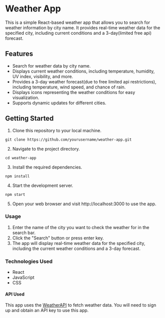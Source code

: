 # Weather App

This is a simple React-based weather app that allows you to search for weather information by city name. It provides real-time weather data for the specified city, including current conditions and a 3-day(limited free api) forecast.

## Features

- Search for weather data by city name.
- Displays current weather conditions, including temperature, humidity, UV index, visibility, and more.
- Provides a 3-day weather forecast(due to free limited api restrictions), including temperature, wind speed, and chance of rain.
- Displays icons representing the weather conditions for easy visualization.
- Supports dynamic updates for different cities.

## Getting Started

1. Clone this repository to your local machine.

```
git clone https://github.com/yourusername/weather-app.git
```

2. Navigate to the project directory.

```
cd weather-app
```

3. Install the required dependencies.

```
npm install
```

4. Start the development server.

```
npm start
```

5. Open your web browser and visit http://localhost:3000 to use the app.

### Usage

1. Enter the name of the city you want to check the weather for in the search bar.
2. Click the "Search" button or press enter key.
3. The app will display real-time weather data for the specified city, including the current weather conditions and a 3-day forecast.

### Technologies Used

- React
- JavaScript
- CSS

#### API Used

This app uses the [WeatherAPI](https://www.weatherapi.com/) to fetch weather data. You will need to sign up and obtain an API key to use this app.
